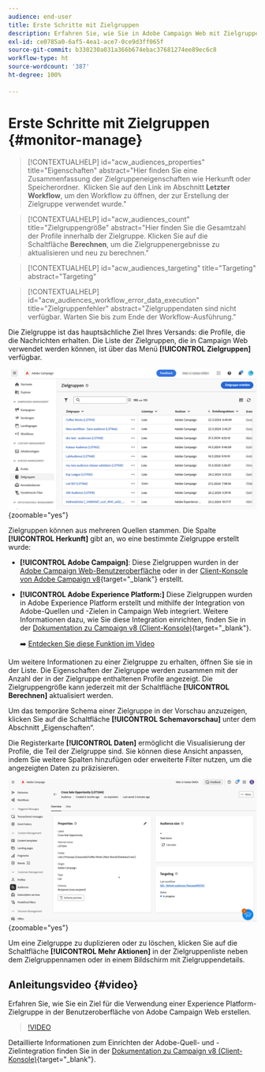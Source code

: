 ```yaml
---
audience: end-user
title: Erste Schritte mit Zielgruppen
description: Erfahren Sie, wie Sie in Adobe Campaign Web mit Zielgruppen arbeiten.
exl-id: ce0785a0-6af5-4ea1-ace7-0ce9d3ff065f
source-git-commit: b330230a031a366b674ebac37681274ee89ec6c8
workflow-type: ht
source-wordcount: '387'
ht-degree: 100%

---
```


# Erste Schritte mit Zielgruppen {#monitor-manage}

>[!CONTEXTUALHELP]
>id="acw_audiences_properties"
>title="Eigenschaften"
>abstract="Hier finden Sie eine Zusammenfassung der Zielgruppeneigenschaften wie Herkunft oder Speicherordner.  Klicken Sie auf den Link im Abschnitt **Letzter Workflow**, um den Workflow zu öffnen, der zur Erstellung der Zielgruppe verwendet wurde."

>[!CONTEXTUALHELP]
>id="acw_audiences_count"
>title="Zielgruppengröße"
>abstract="Hier finden Sie die Gesamtzahl der Profile innerhalb der Zielgruppe. Klicken Sie auf die Schaltfläche **Berechnen**, um die Zielgruppenergebnisse zu aktualisieren und neu zu berechnen."

>[!CONTEXTUALHELP]
>id="acw_audiences_targeting"
>title="Targeting"
>abstract="Targeting"

>[!CONTEXTUALHELP]
>id="acw_audiences_workflow_error_data_execution"
>title="Zielgruppenfehler"
>abstract="Zielgruppendaten sind nicht verfügbar. Warten Sie bis zum Ende der Workflow-Ausführung."

Die Zielgruppe ist das hauptsächliche Ziel Ihres Versands: die Profile, die die Nachrichten erhalten. Die Liste der Zielgruppen, die in Campaign Web verwendet werden können, ist über das Menü **[!UICONTROL Zielgruppen]** verfügbar.

![Screenshot mit der Liste der in Campaign Web verfügbaren Zielgruppen](assets/audiences-list.png){zoomable="yes"}

Zielgruppen können aus mehreren Quellen stammen. Die Spalte **[!UICONTROL Herkunft]** gibt an, wo eine bestimmte Zielgruppe erstellt wurde:

* **[!UICONTROL Adobe Campaign]**: Diese Zielgruppen wurden in der [Adobe Campaign Web-Benutzeroberfläche](create-audience.md) oder in der [Client-Konsole von Adobe Campaign v8](https://experienceleague.adobe.com/docs/campaign/campaign-v8/audience/create-audiences/create-audiences.html?lang=de){target="_blank"} erstellt.

* **[!UICONTROL Adobe Experience Platform:]** Diese Zielgruppen wurden in Adobe Experience Platform erstellt und mithilfe der Integration von Adobe-Quellen und -Zielen in Campaign Web integriert. Weitere Informationen dazu, wie Sie diese Integration einrichten, finden Sie in der [Dokumentation zu Campaign v8 (Client-Konsole)](https://experienceleague.adobe.com/docs/campaign/campaign-v8/connect/ac-aep/ac-aep.html?lang=de){target="_blank"}.

  ➡️ [Entdecken Sie diese Funktion im Video](#video)

Um weitere Informationen zu einer Zielgruppe zu erhalten, öffnen Sie sie in der Liste. Die Eigenschaften der Zielgruppe werden zusammen mit der Anzahl der in der Zielgruppe enthaltenen Profile angezeigt. Die Zielgruppengröße kann jederzeit mit der Schaltfläche **[!UICONTROL Berechnen]** aktualisiert werden.

Um das temporäre Schema einer Zielgruppe in der Vorschau anzuzeigen, klicken Sie auf die Schaltfläche **[!UICONTROL Schemavorschau]** unter dem Abschnitt „Eigenschaften“.

Die Registerkarte **[!UICONTROL Daten]** ermöglicht die Visualisierung der Profile, die Teil der Zielgruppe sind. Sie können diese Ansicht anpassen, indem Sie weitere Spalten hinzufügen oder erweiterte Filter nutzen, um die angezeigten Daten zu präzisieren.

![Screenshot mit Zielgruppendetails, einschließlich Profilen und Anpassungsoptionen](assets/audiences-details.png){zoomable="yes"}

Um eine Zielgruppe zu duplizieren oder zu löschen, klicken Sie auf die Schaltfläche **[!UICONTROL Mehr Aktionen]** in der Zielgruppenliste neben dem Zielgruppennamen oder in einem Bildschirm mit Zielgruppendetails.

## Anleitungsvideo {#video}

Erfahren Sie, wie Sie ein Ziel für die Verwendung einer Experience Platform-Zielgruppe in der Benutzeroberfläche von Adobe Campaign Web erstellen.

>[!VIDEO](https://video.tv.adobe.com/v/3427635?quality=12)

Detaillierte Informationen zum Einrichten der Adobe-Quell- und -Zielintegration finden Sie in der [Dokumentation zu Campaign v8 (Client-Konsole)](https://experienceleague.adobe.com/docs/campaign/campaign-v8/connect/ac-aep/ac-aep.html?lang=de){target="_blank"}.